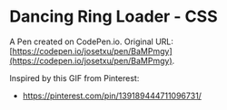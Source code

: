 # Dancing Ring Loader - CSS

A Pen created on CodePen.io. Original URL: [https://codepen.io/josetxu/pen/BaMPmgy](https://codepen.io/josetxu/pen/BaMPmgy).

Inspired by this GIF from Pinterest:   
- https://pinterest.com/pin/139189444711096731/